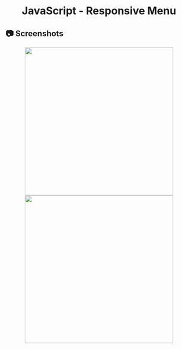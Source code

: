 <h1 align="center">
   JavaScript - Responsive Menu
</h1>

<h2>
📷 Screenshots
</h2>

<p align="center">
  <img src="https://github.com/ozkannbuyuk/js-exercises/assets/111967202/2b130330-8817-47a1-b885-b3f7be9305e7" width="400" />
  <img src="https://github.com/ozkannbuyuk/js-exercises/assets/111967202/bc6cdb45-9d90-4801-b972-13627d40ef3c" width="400" />
</p>
